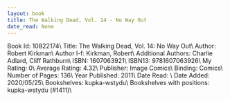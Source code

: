 ```yaml
---
layout: book
title: The Walking Dead, Vol. 14 - No Way Out
date_read: None
---
```


Book Id: 10822174\ 
Title: The Walking Dead, Vol. 14: No Way Out\ 
Author: Robert Kirkman\ 
Author l-f: Kirkman, Robert\ 
Additional Authors: Charlie Adlard, Cliff Rathburn\ 
ISBN: 1607063921\ 
ISBN13: 9781607063926\ 
My Rating: 0\ 
Average Rating: 4.32\ 
Publisher: Image Comics\ 
Binding: Comics\ 
Number of Pages: 136\ 
Year Published: 2011\ 
Date Read: \ 
Date Added: 2020/05/25\ 
Bookshelves: kupka-wstydu\ 
Bookshelves with positions: kupka-wstydu (#1411)\ 

